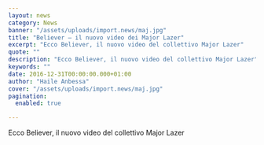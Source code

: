 ```yaml
---
layout: news
category: News
banner: "/assets/uploads/import.news/maj.jpg"
title: "Believer – il nuovo video dei Major Lazer"
excerpt: "Ecco Believer, il nuovo video del collettivo Major Lazer"
quote: ""
description: "Ecco Believer, il nuovo video del collettivo Major Lazer"
keywords: ""
date: 2016-12-31T00:00:00.000+01:00
author: "Haile Anbessa"
cover: "/assets/uploads/import.news/maj.jpg"
pagination:
  enabled: true

---
```


Ecco Believer, il nuovo video del collettivo Major Lazer